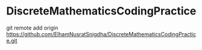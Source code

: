 # DiscreteMathematicsCodingPractice
git remote add origin https://github.com/ElhamNusratSnigdha/DiscreteMathematicsCodingPractice.git
